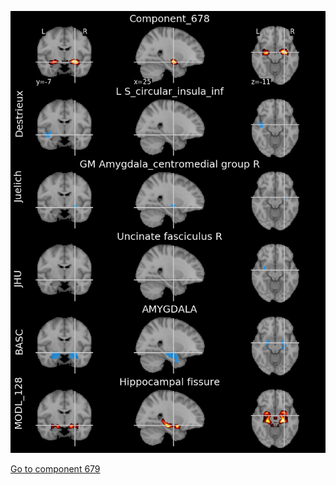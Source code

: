 


![678](preliminary/678.jpg "Component 678")

[Go to component 679](https://parietal-inria.github.io/MODL_atlas/1024/679 "Component 679")